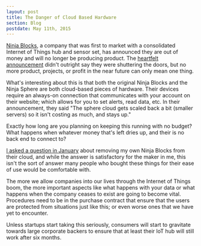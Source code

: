 ```yaml
---
layout: post
title: The Danger of Cloud Based Hardware
section: Blog
postdate: May 11th, 2015
---
```

[Ninja Blocks](https://ninjablocks.com/), a company that was first to market with a consolidated Internet of Things hub and sensor set, has announced they are out of money and will no longer be producing product.  The [heartfelt announcement](https://discuss.ninjablocks.com/t/ninja-blocks-whats-been-happening-whats-happening-next/3608) didn't outright say they were shuttering the doors, but no more product, projects, or profit in the near future can only mean one thing.

What's interesting about this is that both the original Ninja Blocks and the Ninja Sphere are both cloud-based pieces of hardware.  Their devices require an always-on connection that communicates with your account on their website; which allows for you to set alerts, read data, etc.  In their announcement, they said "The sphere cloud gets scaled back a bit (smaller servers) so it isn't costing as much, and stays up."

Exactly how long are you planning on keeping this running with no budget?  What happens when whatever money that's left dries up, and their is no back end to connect to?

[I asked a question in January](https://discuss.ninjablocks.com/t/de-ninjafy-my-ninjablock/2856) about removing my own Ninja Blocks from their cloud, and while the answer is satisfactory for the maker in me, this isn't the sort of answer many people who bought these things for their ease of use would be comfortable with. 

The more we allow companies into our lives through the Internet of Things boom, the more important aspects like what happens with your data or what happens when the company ceases to exist are going to become vital.  Procedures need to be in the purchase contract that ensure that the users are protected from situations just like this; or even worse ones that we have yet to encounter.

Unless startups start taking this seriously, consumers will start to gravitate towards large corporate backers to ensure that at least their IoT hub will still work after six months.

